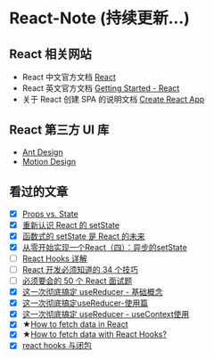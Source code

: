 # React-Note (持续更新...)

## React 相关网站
* React 中文官方文档
[React](https://react.docschina.org/)
* React 英文官方文档
[Getting Started - React](https://reactjs.org/docs/getting-started.html)
* 关于 React 创建 SPA 的说明文档
[Create React App](https://create-react-app.dev/docs/getting-started/)

## React 第三方 UI 库
* [Ant Design](https://ant.design/index-cn)
* [Motion Design](https://motion.ant.design/index-cn)


## 看过的文章
- [x] [Props vs. State](https://lucybain.com/blog/2016/react-state-vs-pros/)
- [x] [重新认识 React 的 setState](https://keqingrong.cn/blog/2019-04-01-react-setstate)
- [x] [函数式的 setState 是 React 的未来](https://juejin.cn/post/6844903698506711053)
- [x] [从零开始实现一个React（四）：异步的setState](https://github.com/hujiulong/blog/issues/7)
- [ ] [React Hooks 详解](https://juejin.cn/post/6844903985338400782)
- [ ] [React 开发必须知道的 34 个技巧](https://juejin.cn/post/6844903993278201870)
- [ ] [必须要会的 50 个 React 面试题](https://juejin.cn/post/6844903806715559943)
- [x] [这一次彻底搞定 useReducer - 基础概念](https://juejin.cn/post/6844903869437181960)
- [x] [这一次彻底搞定useReducer-使用篇](https://juejin.cn/post/6844903869604986888)
- [x] [这一次彻底搞定 useReducer - useContext使用](https://juejin.cn/post/6844903869609148430)
- [x] ★[How to fetch data in React](https://www.robinwieruch.de/react-fetching-data)
- [x] ★[How to fetch data with React Hooks?](https://www.robinwieruch.de/react-hooks-fetch-data)
- [x] [react hooks 与闭包](https://judes.me/frontend/2020/05/26/react-hooks-closure.html)
